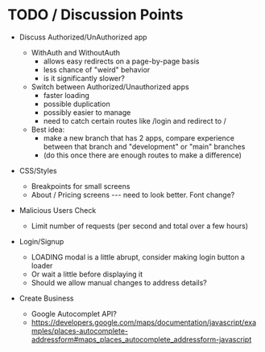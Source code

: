 # TODO / Discussion Points

- Discuss Authorized/UnAuthorized app
    - WithAuth and WithoutAuth
        - allows easy redirects on a page-by-page basis
        - less chance of "weird" behavior
        - is it significantly slower?
    - Switch between Authorized/Unauthorized apps
        - faster loading
        - possible duplication
        - possibly easier to manage
        - need to catch certain routes like /login and redirect to /
    - Best idea:
        - make a new branch that has 2 apps, compare experience between that branch and "development" or "main" branches
        - (do this once there are enough routes to make a difference)

- CSS/Styles
    - Breakpoints for small screens
    - About / Pricing screens --- need to look better. Font change?

- Malicious Users Check
    - Limit number of requests (per second and total over a few hours)

- Login/Signup
    - LOADING modal is a little abrupt, consider making login button a loader
    - Or wait a little before displaying it
    - Should we allow manual changes to address details?

- Create Business
    - Google Autocomplet API?
    - https://developers.google.com/maps/documentation/javascript/examples/places-autocomplete-addressform#maps_places_autocomplete_addressform-javascript
